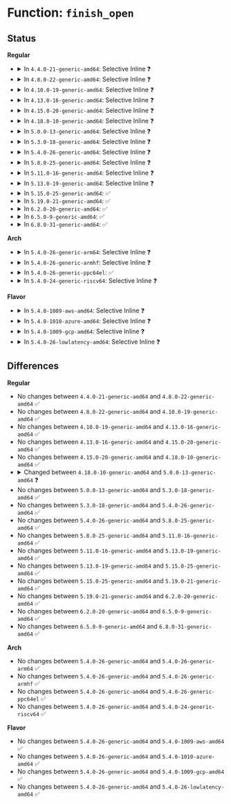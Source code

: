 # Function: <code>finish_open</code>

## Status
<b>Regular</b>
<ul>
<li>
<details>
<summary>In <code>4.4.0-21-generic-amd64</code>: Selective Inline ❓</summary>

```c
int finish_open(struct file * file, struct dentry * dentry, int (*)(struct inode *, struct file *) open, int * opened)
```

```json
{
  "name": "finish_open",
  "collision_type": "Unique Global",
  "inline_type": "Selective",
  "funcs": [
    {
      "addr": 18446744071580984208,
      "name": "finish_open",
      "external": true,
      "loc": "fs/open.c:795",
      "file": "fs/open.c",
      "inline": "not declared, inlined",
      "caller_inline": [],
      "caller_func": [
        "fs/namei.c:path_openat",
        "fs/fuse/dir.c:fuse_create_open"
      ]
    }
  ],
  "symbols": [
    {
      "addr": 18446744071580984208,
      "name": "finish_open",
      "section": ".text",
      "bind": "STB_GLOBAL",
      "size": 59
    }
  ]
}
```
</details>
</li>
<li>
<details>
<summary>In <code>4.8.0-22-generic-amd64</code>: Selective Inline ❓</summary>

```c
int finish_open(struct file * file, struct dentry * dentry, int (*)(struct inode *, struct file *) open, int * opened)
```

```json
{
  "name": "finish_open",
  "collision_type": "Unique Global",
  "inline_type": "Selective",
  "funcs": [
    {
      "addr": 18446744071581139024,
      "name": "finish_open",
      "external": true,
      "loc": "fs/open.c:795",
      "file": "fs/open.c",
      "inline": "not declared, inlined",
      "caller_inline": [],
      "caller_func": [
        "fs/namei.c:path_openat",
        "fs/fuse/dir.c:fuse_create_open"
      ]
    }
  ],
  "symbols": [
    {
      "addr": 18446744071581139024,
      "name": "finish_open",
      "section": ".text",
      "bind": "STB_GLOBAL",
      "size": 59
    }
  ]
}
```
</details>
</li>
<li>
<details>
<summary>In <code>4.10.0-19-generic-amd64</code>: Selective Inline ❓</summary>

```c
int finish_open(struct file * file, struct dentry * dentry, int (*)(struct inode *, struct file *) open, int * opened)
```

```json
{
  "name": "finish_open",
  "collision_type": "Unique Global",
  "inline_type": "Selective",
  "funcs": [
    {
      "addr": 18446744071581214208,
      "name": "finish_open",
      "external": true,
      "loc": "fs/open.c:812",
      "file": "fs/open.c",
      "inline": "not declared, inlined",
      "caller_inline": [],
      "caller_func": [
        "fs/namei.c:path_openat",
        "fs/fuse/dir.c:fuse_create_open"
      ]
    }
  ],
  "symbols": [
    {
      "addr": 18446744071581214208,
      "name": "finish_open",
      "section": ".text",
      "bind": "STB_GLOBAL",
      "size": 59
    }
  ]
}
```
</details>
</li>
<li>
<details>
<summary>In <code>4.13.0-16-generic-amd64</code>: Selective Inline ❓</summary>

```c
int finish_open(struct file * file, struct dentry * dentry, int (*)(struct inode *, struct file *) open, int * opened)
```

```json
{
  "name": "finish_open",
  "collision_type": "Unique Global",
  "inline_type": "Selective",
  "funcs": [
    {
      "addr": 18446744071581260144,
      "name": "finish_open",
      "external": true,
      "loc": "fs/open.c:812",
      "file": "fs/open.c",
      "inline": "not declared, inlined",
      "caller_inline": [],
      "caller_func": [
        "fs/namei.c:path_openat",
        "fs/fuse/dir.c:fuse_create_open"
      ]
    }
  ],
  "symbols": [
    {
      "addr": 18446744071581260144,
      "name": "finish_open",
      "section": ".text",
      "bind": "STB_GLOBAL",
      "size": 59
    }
  ]
}
```
</details>
</li>
<li>
<details>
<summary>In <code>4.15.0-20-generic-amd64</code>: Selective Inline ❓</summary>

```c
int finish_open(struct file * file, struct dentry * dentry, int (*)(struct inode *, struct file *) open, int * opened)
```

```json
{
  "name": "finish_open",
  "collision_type": "Unique Global",
  "inline_type": "Selective",
  "funcs": [
    {
      "addr": 18446744071581399520,
      "name": "finish_open",
      "external": true,
      "loc": "fs/open.c:812",
      "file": "fs/open.c",
      "inline": "not declared, inlined",
      "caller_inline": [],
      "caller_func": [
        "fs/namei.c:path_openat",
        "fs/fuse/dir.c:fuse_create_open"
      ]
    }
  ],
  "symbols": [
    {
      "addr": 18446744071581399520,
      "name": "finish_open",
      "section": ".text",
      "bind": "STB_GLOBAL",
      "size": 59
    }
  ]
}
```
</details>
</li>
<li>
<details>
<summary>In <code>4.18.0-10-generic-amd64</code>: Selective Inline ❓</summary>

```c
int finish_open(struct file * file, struct dentry * dentry, int (*)(struct inode *, struct file *) open, int * opened)
```

```json
{
  "name": "finish_open",
  "collision_type": "Unique Global",
  "inline_type": "Selective",
  "funcs": [
    {
      "addr": 18446744071581553552,
      "name": "finish_open",
      "external": true,
      "loc": "fs/open.c:854",
      "file": "fs/open.c",
      "inline": "not declared, inlined",
      "caller_inline": [],
      "caller_func": [
        "fs/namei.c:path_openat",
        "fs/fuse/dir.c:fuse_create_open"
      ]
    }
  ],
  "symbols": [
    {
      "addr": 18446744071581553552,
      "name": "finish_open",
      "section": ".text",
      "bind": "STB_GLOBAL",
      "size": 59
    }
  ]
}
```
</details>
</li>
<li>
<details>
<summary>In <code>5.0.0-13-generic-amd64</code>: Selective Inline ❓</summary>

```c
int finish_open(struct file * file, struct dentry * dentry, int (*)(struct inode *, struct file *) open)
```

```json
{
  "name": "finish_open",
  "collision_type": "Unique Global",
  "inline_type": "Selective",
  "funcs": [
    {
      "addr": 18446744071581638944,
      "name": "finish_open",
      "external": true,
      "loc": "fs/open.c:844",
      "file": "fs/open.c",
      "inline": "not declared, inlined",
      "caller_inline": [],
      "caller_func": [
        "fs/namei.c:path_openat",
        "fs/fuse/dir.c:fuse_create_open"
      ]
    }
  ],
  "symbols": [
    {
      "addr": 18446744071581638944,
      "name": "finish_open",
      "section": ".text",
      "bind": "STB_GLOBAL",
      "size": 32
    }
  ]
}
```
</details>
</li>
<li>
<details>
<summary>In <code>5.3.0-18-generic-amd64</code>: Selective Inline ❓</summary>

```c
int finish_open(struct file * file, struct dentry * dentry, int (*)(struct inode *, struct file *) open)
```

```json
{
  "name": "finish_open",
  "collision_type": "Unique Global",
  "inline_type": "Selective",
  "funcs": [
    {
      "addr": 18446744071581755600,
      "name": "finish_open",
      "external": true,
      "loc": "fs/open.c:864",
      "file": "fs/open.c",
      "inline": "not declared, inlined",
      "caller_inline": [],
      "caller_func": [
        "fs/namei.c:path_openat",
        "fs/fuse/dir.c:fuse_create_open"
      ]
    }
  ],
  "symbols": [
    {
      "addr": 18446744071581755600,
      "name": "finish_open",
      "section": ".text",
      "bind": "STB_GLOBAL",
      "size": 32
    }
  ]
}
```
</details>
</li>
<li>
<details>
<summary>In <code>5.4.0-26-generic-amd64</code>: Selective Inline ❓</summary>

```c
int finish_open(struct file * file, struct dentry * dentry, int (*)(struct inode *, struct file *) open)
```

```json
{
  "name": "finish_open",
  "collision_type": "Unique Global",
  "inline_type": "Selective",
  "funcs": [
    {
      "addr": 18446744071581827808,
      "name": "finish_open",
      "external": true,
      "loc": "fs/open.c:869",
      "file": "fs/open.c",
      "inline": "not declared, inlined",
      "caller_inline": [],
      "caller_func": [
        "fs/namei.c:path_openat",
        "fs/fuse/dir.c:fuse_create_open"
      ]
    }
  ],
  "symbols": [
    {
      "addr": 18446744071581827808,
      "name": "finish_open",
      "section": ".text",
      "bind": "STB_GLOBAL",
      "size": 32
    }
  ]
}
```
</details>
</li>
<li>
<details>
<summary>In <code>5.8.0-25-generic-amd64</code>: Selective Inline ❓</summary>

```c
int finish_open(struct file * file, struct dentry * dentry, int (*)(struct inode *, struct file *) open)
```

```json
{
  "name": "finish_open",
  "collision_type": "Unique Global",
  "inline_type": "Selective",
  "funcs": [
    {
      "addr": 18446744071582049152,
      "name": "finish_open",
      "external": true,
      "loc": "fs/open.c:897",
      "file": "fs/open.c",
      "inline": "not declared, inlined",
      "caller_inline": [],
      "caller_func": [
        "fs/namei.c:do_tmpfile",
        "fs/fuse/dir.c:fuse_create_open"
      ]
    }
  ],
  "symbols": [
    {
      "addr": 18446744071582049152,
      "name": "finish_open",
      "section": ".text",
      "bind": "STB_GLOBAL",
      "size": 32
    }
  ]
}
```
</details>
</li>
<li>
<details>
<summary>In <code>5.11.0-16-generic-amd64</code>: Selective Inline ❓</summary>

```c
int finish_open(struct file * file, struct dentry * dentry, int (*)(struct inode *, struct file *) open)
```

```json
{
  "name": "finish_open",
  "collision_type": "Unique Global",
  "inline_type": "Selective",
  "funcs": [
    {
      "addr": 18446744071582098512,
      "name": "finish_open",
      "external": true,
      "loc": "fs/open.c:886",
      "file": "fs/open.c",
      "inline": "not declared, inlined",
      "caller_inline": [],
      "caller_func": [
        "fs/namei.c:do_tmpfile",
        "fs/fuse/dir.c:fuse_create_open"
      ]
    }
  ],
  "symbols": [
    {
      "addr": 18446744071582098512,
      "name": "finish_open",
      "section": ".text",
      "bind": "STB_GLOBAL",
      "size": 32
    }
  ]
}
```
</details>
</li>
<li>
<details>
<summary>In <code>5.13.0-19-generic-amd64</code>: Selective Inline ❓</summary>

```c
int finish_open(struct file * file, struct dentry * dentry, int (*)(struct inode *, struct file *) open)
```

```json
{
  "name": "finish_open",
  "collision_type": "Unique Global",
  "inline_type": "Selective",
  "funcs": [
    {
      "addr": 18446744071582123312,
      "name": "finish_open",
      "external": true,
      "loc": "fs/open.c:894",
      "file": "fs/open.c",
      "inline": "not declared, inlined",
      "caller_inline": [],
      "caller_func": [
        "fs/fuse/dir.c:fuse_create_open"
      ]
    }
  ],
  "symbols": [
    {
      "addr": 18446744071582123312,
      "name": "finish_open",
      "section": ".text",
      "bind": "STB_GLOBAL",
      "size": 32
    }
  ]
}
```
</details>
</li>
<li>
<details>
<summary>In <code>5.15.0-25-generic-amd64</code>: ✅</summary>

```c
int finish_open(struct file * file, struct dentry * dentry, int (*)(struct inode *, struct file *) open)
```

```json
{
  "name": "finish_open",
  "collision_type": "Unique Global",
  "inline_type": "No",
  "funcs": [
    {
      "addr": 18446744071582440176,
      "name": "finish_open",
      "external": true,
      "loc": "fs/open.c:912",
      "file": "fs/open.c",
      "inline": "seen, unknown",
      "caller_inline": [],
      "caller_func": [
        "fs/fuse/dir.c:fuse_create_open"
      ]
    }
  ],
  "symbols": [
    {
      "addr": 18446744071582440176,
      "name": "finish_open",
      "section": ".text",
      "bind": "STB_GLOBAL",
      "size": 32
    }
  ]
}
```
</details>
</li>
<li>
<details>
<summary>In <code>5.19.0-21-generic-amd64</code>: ✅</summary>

```c
int finish_open(struct file * file, struct dentry * dentry, int (*)(struct inode *, struct file *) open)
```

```json
{
  "name": "finish_open",
  "collision_type": "Unique Global",
  "inline_type": "No",
  "funcs": [
    {
      "addr": 18446744071582956544,
      "name": "finish_open",
      "external": true,
      "loc": "fs/open.c:935",
      "file": "fs/open.c",
      "inline": "seen, unknown",
      "caller_inline": [],
      "caller_func": [
        "fs/fuse/dir.c:fuse_create_open"
      ]
    }
  ],
  "symbols": [
    {
      "addr": 18446744071582956544,
      "name": "finish_open",
      "section": ".text",
      "bind": "STB_GLOBAL",
      "size": 42
    }
  ]
}
```
</details>
</li>
<li>
<details>
<summary>In <code>6.2.0-20-generic-amd64</code>: ✅</summary>

```c
int finish_open(struct file * file, struct dentry * dentry, int (*)(struct inode *, struct file *) open)
```

```json
{
  "name": "finish_open",
  "collision_type": "Unique Global",
  "inline_type": "No",
  "funcs": [
    {
      "addr": 18446744071583514736,
      "name": "finish_open",
      "external": true,
      "loc": "fs/open.c:967",
      "file": "fs/open.c",
      "inline": "seen, unknown",
      "caller_inline": [],
      "caller_func": [
        "mm/shmem.c:shmem_tmpfile",
        "fs/ext4/namei.c:ext4_tmpfile",
        "fs/ramfs/inode.c:ramfs_tmpfile",
        "fs/hugetlbfs/inode.c:hugetlbfs_tmpfile",
        "fs/fuse/dir.c:fuse_create_open"
      ]
    }
  ],
  "symbols": [
    {
      "addr": 18446744071583514736,
      "name": "finish_open",
      "section": ".text",
      "bind": "STB_GLOBAL",
      "size": 42
    }
  ]
}
```
</details>
</li>
<li>
<details>
<summary>In <code>6.5.0-9-generic-amd64</code>: ✅</summary>

```c
int finish_open(struct file * file, struct dentry * dentry, int (*)(struct inode *, struct file *) open)
```

```json
{
  "name": "finish_open",
  "collision_type": "Unique Global",
  "inline_type": "No",
  "funcs": [
    {
      "addr": 18446744071583730016,
      "name": "finish_open",
      "external": true,
      "loc": "fs/open.c:1003",
      "file": "fs/open.c",
      "inline": "seen, unknown",
      "caller_inline": [],
      "caller_func": [
        "mm/shmem.c:shmem_tmpfile",
        "fs/ext4/namei.c:ext4_tmpfile",
        "fs/ramfs/inode.c:ramfs_tmpfile",
        "fs/hugetlbfs/inode.c:hugetlbfs_tmpfile",
        "fs/fuse/dir.c:fuse_create_open"
      ]
    }
  ],
  "symbols": [
    {
      "addr": 18446744071583730016,
      "name": "finish_open",
      "section": ".text",
      "bind": "STB_GLOBAL",
      "size": 45
    }
  ]
}
```
</details>
</li>
<li>
<details>
<summary>In <code>6.8.0-31-generic-amd64</code>: ✅</summary>

```c
int finish_open(struct file * file, struct dentry * dentry, int (*)(struct inode *, struct file *) open)
```

```json
{
  "name": "finish_open",
  "collision_type": "Unique Global",
  "inline_type": "No",
  "funcs": [
    {
      "addr": 18446744071583931008,
      "name": "finish_open",
      "external": true,
      "loc": "fs/open.c:1042",
      "file": "fs/open.c",
      "inline": "seen, unknown",
      "caller_inline": [],
      "caller_func": [
        "mm/shmem.c:shmem_tmpfile",
        "fs/ext4/namei.c:ext4_tmpfile",
        "fs/ramfs/inode.c:ramfs_tmpfile",
        "fs/hugetlbfs/inode.c:hugetlbfs_tmpfile",
        "fs/fuse/dir.c:fuse_create_open"
      ]
    }
  ],
  "symbols": [
    {
      "addr": 18446744071583931008,
      "name": "finish_open",
      "section": ".text",
      "bind": "STB_GLOBAL",
      "size": 45
    }
  ]
}
```
</details>
</li>
</ul>
<b>Arch</b>
<ul>
<li>
<details>
<summary>In <code>5.4.0-26-generic-arm64</code>: Selective Inline ❓</summary>

```c
int finish_open(struct file * file, struct dentry * dentry, int (*)(struct inode *, struct file *) open)
```

```json
{
  "name": "finish_open",
  "collision_type": "Unique Global",
  "inline_type": "Selective",
  "funcs": [
    {
      "addr": 18446603336493293160,
      "name": "finish_open",
      "external": true,
      "loc": "fs/open.c:869",
      "file": "fs/open.c",
      "inline": "not declared, inlined",
      "caller_inline": [],
      "caller_func": [
        "fs/namei.c:path_openat",
        "fs/fuse/dir.c:fuse_create_open"
      ]
    }
  ],
  "symbols": [
    {
      "addr": 18446603336493293160,
      "name": "finish_open",
      "section": ".text",
      "bind": "STB_GLOBAL",
      "size": 84
    }
  ]
}
```
</details>
</li>
<li>
<details>
<summary>In <code>5.4.0-26-generic-armhf</code>: Selective Inline ❓</summary>

```c
int finish_open(struct file * file, struct dentry * dentry, int (*)(struct inode *, struct file *) open)
```

```json
{
  "name": "finish_open",
  "collision_type": "Unique Global",
  "inline_type": "Selective",
  "funcs": [
    {
      "addr": 3226893404,
      "name": "finish_open",
      "external": true,
      "loc": "fs/open.c:869",
      "file": "fs/open.c",
      "inline": "not declared, inlined",
      "caller_inline": [],
      "caller_func": [
        "fs/namei.c:path_openat",
        "fs/fuse/dir.c:fuse_create_open"
      ]
    }
  ],
  "symbols": [
    {
      "addr": 3226893404,
      "name": "finish_open",
      "section": ".text",
      "bind": "STB_GLOBAL",
      "size": 52
    }
  ]
}
```
</details>
</li>
<li>
<details>
<summary>In <code>5.4.0-26-generic-ppc64el</code>: ✅</summary>

```c
int finish_open(struct file * file, struct dentry * dentry, int (*)(struct inode *, struct file *) open)
```

```json
{
  "name": "finish_open",
  "collision_type": "Unique Global",
  "inline_type": "No",
  "funcs": [
    {
      "addr": 13835058055286828400,
      "name": "finish_open",
      "external": true,
      "loc": "fs/open.c:869",
      "file": "fs/open.c",
      "inline": "seen, unknown",
      "caller_inline": [],
      "caller_func": [
        "fs/namei.c:path_openat",
        "fs/fuse/dir.c:fuse_create_open"
      ]
    }
  ],
  "symbols": [
    {
      "addr": 13835058055286828400,
      "name": "finish_open",
      "section": ".text",
      "bind": "STB_GLOBAL",
      "size": 44
    }
  ]
}
```
</details>
</li>
<li>
<details>
<summary>In <code>5.4.0-24-generic-riscv64</code>: Selective Inline ❓</summary>

```c
int finish_open(struct file * file, struct dentry * dentry, int (*)(struct inode *, struct file *) open)
```

```json
{
  "name": "finish_open",
  "collision_type": "Unique Global",
  "inline_type": "Selective",
  "funcs": [
    {
      "addr": 18446743936273037830,
      "name": "finish_open",
      "external": true,
      "loc": "fs/open.c:869",
      "file": "fs/open.c",
      "inline": "not declared, inlined",
      "caller_inline": [],
      "caller_func": [
        "fs/namei.c:path_openat",
        "fs/fuse/dir.c:fuse_create_open"
      ]
    }
  ],
  "symbols": [
    {
      "addr": 18446743936273037830,
      "name": "finish_open",
      "section": ".text",
      "bind": "STB_GLOBAL",
      "size": 76
    }
  ]
}
```
</details>
</li>
</ul>
<b>Flavor</b>
<ul>
<li>
<details>
<summary>In <code>5.4.0-1009-aws-amd64</code>: Selective Inline ❓</summary>

```c
int finish_open(struct file * file, struct dentry * dentry, int (*)(struct inode *, struct file *) open)
```

```json
{
  "name": "finish_open",
  "collision_type": "Unique Global",
  "inline_type": "Selective",
  "funcs": [
    {
      "addr": 18446744071581796544,
      "name": "finish_open",
      "external": true,
      "loc": "fs/open.c:869",
      "file": "fs/open.c",
      "inline": "not declared, inlined",
      "caller_inline": [],
      "caller_func": [
        "fs/namei.c:path_openat",
        "fs/fuse/dir.c:fuse_create_open"
      ]
    }
  ],
  "symbols": [
    {
      "addr": 18446744071581796544,
      "name": "finish_open",
      "section": ".text",
      "bind": "STB_GLOBAL",
      "size": 32
    }
  ]
}
```
</details>
</li>
<li>
<details>
<summary>In <code>5.4.0-1010-azure-amd64</code>: Selective Inline ❓</summary>

```c
int finish_open(struct file * file, struct dentry * dentry, int (*)(struct inode *, struct file *) open)
```

```json
{
  "name": "finish_open",
  "collision_type": "Unique Global",
  "inline_type": "Selective",
  "funcs": [
    {
      "addr": 18446744071581734208,
      "name": "finish_open",
      "external": true,
      "loc": "fs/open.c:869",
      "file": "fs/open.c",
      "inline": "not declared, inlined",
      "caller_inline": [],
      "caller_func": [
        "fs/namei.c:path_openat",
        "fs/fuse/dir.c:fuse_create_open"
      ]
    }
  ],
  "symbols": [
    {
      "addr": 18446744071581734208,
      "name": "finish_open",
      "section": ".text",
      "bind": "STB_GLOBAL",
      "size": 32
    }
  ]
}
```
</details>
</li>
<li>
<details>
<summary>In <code>5.4.0-1009-gcp-amd64</code>: Selective Inline ❓</summary>

```c
int finish_open(struct file * file, struct dentry * dentry, int (*)(struct inode *, struct file *) open)
```

```json
{
  "name": "finish_open",
  "collision_type": "Unique Global",
  "inline_type": "Selective",
  "funcs": [
    {
      "addr": 18446744071581787856,
      "name": "finish_open",
      "external": true,
      "loc": "fs/open.c:869",
      "file": "fs/open.c",
      "inline": "not declared, inlined",
      "caller_inline": [],
      "caller_func": [
        "fs/namei.c:path_openat",
        "fs/fuse/dir.c:fuse_create_open"
      ]
    }
  ],
  "symbols": [
    {
      "addr": 18446744071581787856,
      "name": "finish_open",
      "section": ".text",
      "bind": "STB_GLOBAL",
      "size": 32
    }
  ]
}
```
</details>
</li>
<li>
<details>
<summary>In <code>5.4.0-26-lowlatency-amd64</code>: Selective Inline ❓</summary>

```c
int finish_open(struct file * file, struct dentry * dentry, int (*)(struct inode *, struct file *) open)
```

```json
{
  "name": "finish_open",
  "collision_type": "Unique Global",
  "inline_type": "Selective",
  "funcs": [
    {
      "addr": 18446744071581856992,
      "name": "finish_open",
      "external": true,
      "loc": "fs/open.c:869",
      "file": "fs/open.c",
      "inline": "not declared, inlined",
      "caller_inline": [],
      "caller_func": [
        "fs/namei.c:path_openat",
        "fs/fuse/dir.c:fuse_create_open"
      ]
    }
  ],
  "symbols": [
    {
      "addr": 18446744071581856992,
      "name": "finish_open",
      "section": ".text",
      "bind": "STB_GLOBAL",
      "size": 32
    }
  ]
}
```
</details>
</li>
</ul>

## Differences
<b>Regular</b>
<ul>
<li>
No changes between <code>4.4.0-21-generic-amd64</code> and <code>4.8.0-22-generic-amd64</code> ✅
</li>
<li>
No changes between <code>4.8.0-22-generic-amd64</code> and <code>4.10.0-19-generic-amd64</code> ✅
</li>
<li>
No changes between <code>4.10.0-19-generic-amd64</code> and <code>4.13.0-16-generic-amd64</code> ✅
</li>
<li>
No changes between <code>4.13.0-16-generic-amd64</code> and <code>4.15.0-20-generic-amd64</code> ✅
</li>
<li>
No changes between <code>4.15.0-20-generic-amd64</code> and <code>4.18.0-10-generic-amd64</code> ✅
</li>
<li>
<details>
<summary>Changed between <code>4.18.0-10-generic-amd64</code> and <code>5.0.0-13-generic-amd64</code> ❓</summary>
<ul>
<li>
<b>Param removed. </b>
<code>int * opened</code>
</li>
</ul>
</details>
</li>
<li>
No changes between <code>5.0.0-13-generic-amd64</code> and <code>5.3.0-18-generic-amd64</code> ✅
</li>
<li>
No changes between <code>5.3.0-18-generic-amd64</code> and <code>5.4.0-26-generic-amd64</code> ✅
</li>
<li>
No changes between <code>5.4.0-26-generic-amd64</code> and <code>5.8.0-25-generic-amd64</code> ✅
</li>
<li>
No changes between <code>5.8.0-25-generic-amd64</code> and <code>5.11.0-16-generic-amd64</code> ✅
</li>
<li>
No changes between <code>5.11.0-16-generic-amd64</code> and <code>5.13.0-19-generic-amd64</code> ✅
</li>
<li>
No changes between <code>5.13.0-19-generic-amd64</code> and <code>5.15.0-25-generic-amd64</code> ✅
</li>
<li>
No changes between <code>5.15.0-25-generic-amd64</code> and <code>5.19.0-21-generic-amd64</code> ✅
</li>
<li>
No changes between <code>5.19.0-21-generic-amd64</code> and <code>6.2.0-20-generic-amd64</code> ✅
</li>
<li>
No changes between <code>6.2.0-20-generic-amd64</code> and <code>6.5.0-9-generic-amd64</code> ✅
</li>
<li>
No changes between <code>6.5.0-9-generic-amd64</code> and <code>6.8.0-31-generic-amd64</code> ✅
</li>
</ul>
<b>Arch</b>
<ul>
<li>
No changes between <code>5.4.0-26-generic-amd64</code> and <code>5.4.0-26-generic-arm64</code> ✅
</li>
<li>
No changes between <code>5.4.0-26-generic-amd64</code> and <code>5.4.0-26-generic-armhf</code> ✅
</li>
<li>
No changes between <code>5.4.0-26-generic-amd64</code> and <code>5.4.0-26-generic-ppc64el</code> ✅
</li>
<li>
No changes between <code>5.4.0-26-generic-amd64</code> and <code>5.4.0-24-generic-riscv64</code> ✅
</li>
</ul>
<b>Flavor</b>
<ul>
<li>
No changes between <code>5.4.0-26-generic-amd64</code> and <code>5.4.0-1009-aws-amd64</code> ✅
</li>
<li>
No changes between <code>5.4.0-26-generic-amd64</code> and <code>5.4.0-1010-azure-amd64</code> ✅
</li>
<li>
No changes between <code>5.4.0-26-generic-amd64</code> and <code>5.4.0-1009-gcp-amd64</code> ✅
</li>
<li>
No changes between <code>5.4.0-26-generic-amd64</code> and <code>5.4.0-26-lowlatency-amd64</code> ✅
</li>
</ul>
